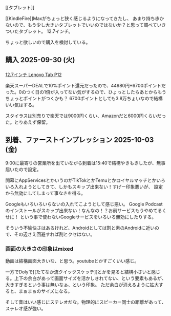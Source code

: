 [[タブレット]]

[[KindleFire]]Maxがちょっと狭く感じるようになってきたし、
あまり持ち歩かないので、もう少し大きいタブレットでいいのではないか？と思って調べていきついたタブレット。
12.7インチ。

ちょっと欲しいので購入を検討している。

## 購入 2025-09-30 (火)

<a href="https://hb.afl.rakuten.co.jp/ichiba/4cdcea13.76ef106e.4cdcea14.60942c00/?pc=https%3A%2F%2Fitem.rakuten.co.jp%2Flenovopc%2Fzach0002jp%2F&link_type=pict&ut=eyJwYWdlIjoiaXRlbSIsInR5cGUiOiJwaWN0Iiwic2l6ZSI6IjI0MHgyNDAiLCJuYW0iOjEsIm5hbXAiOiJyaWdodCIsImNvbSI6MSwiY29tcCI6ImRvd24iLCJwcmljZSI6MSwiYm9yIjoxLCJjb2wiOjEsImJidG4iOjEsInByb2QiOjAsImFtcCI6ZmFsc2V9" target="_blank" rel="nofollow sponsored noopener" style="word-wrap:break-word;"><img src="https://hbb.afl.rakuten.co.jp/hgb/4cdcea13.76ef106e.4cdcea14.60942c00/?me_id=1259632&item_id=10005656&pc=https%3A%2F%2Fthumbnail.image.rakuten.co.jp%2F%400_gold%2Flenovopc%2Fimages%2Fthumbnail-1%2Fdefault%2Fzach0002jp-1.jpg%3F_ex%3D240x240&s=240x240&t=pict" border="0" style="margin:2px" alt="" title=""><br>
12.7インチ Lenovo Tab P12</a>

楽天スーパーDEALで10%ポイント還元だったので、44980円+6700ポイントだった。0のつく日の1倍が入ってない気がするので、ひょっとしたらあとからもうちょっとポイントがつくかも？
6700ポイントとしても3.8万ちょいなので結構いい気はする。

スタイラスは別売りで楽天では9000円くらい、Amazonだと6000円くらいだった。とりあえず保留。

## 到着、ファーストインプレッション 2025-10-03 (金)

9:00に最寄りの営業所を出ていながら到着は15:40で結構やきもきしたが、無事届いたので設定。

開幕にAppServicesとかいうのがTikTokとかTemuとかロイヤルマッチとかいろいろ入れようとしてきて、しかもスキップ出来ない！すげー印象悪いが、
設定から無効にしてしまって事なきを得る。

Googleもいろいろいらないの入れてこようとして感じ悪い。
Google Podcastのインストールがスキップ出来ない！なんなの！？お前サービスもうやめてるくせに！
という事で使わないGoogleサービスをいろいろ無効にしたりする。

そういう不愉快さはあるけれど、Androidとしては割と素のAndroidに近いので、その辺さえ回避すれば割とクセはない。

### 画面の大きさの印象はmixed

動画は結構画面大きいな、と思う。youtubeとかすごくいい感じ。

一方でDolyで[[たてなか流クイックスケッチ]]とかを見ると結構小さいと感じる。上下の余白があって画面サイズを活かしきれてない、という要素もあるが、
大きすぎるという事は無いなぁ、という印象。
ただ余白が消えるように拡大すると、まぁまぁのサイズになる。

そして音はいい感じにステレオだな。物理的にスピーカー同士の距離があって、ステレオ感が強い。

